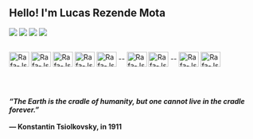## Hello! I'm Lucas Rezende Mota


<a href="https://github.com/mota-rezende" target="_blank"><img src="https://img.shields.io/badge/GitHub-100000?style=for-the-badge&logo=github&logoColor=white" target="_blank"></a>
<a href="https://www.linkedin.com/in/lucas-rezende-mota-7478aa189/" target="_blank"><img src="https://img.shields.io/badge/LinkedIn-0077B5?style=for-the-badge&logo=linkedin&logoColor=white" target="_blank"></a>
<a href="mailto:lucas.rezendee@outlook.com" target="_blank"><img src="https://img.shields.io/badge/Microsoft_Outlook-0078D4?style=for-the-badge&logo=microsoft-outlook&logoColor=white" target="_blank"></a>
<a href="mailto:mota.rezende@protonmail.com" target="_blank"><img src="https://img.shields.io/badge/ProtonMail-8B89CC?style=for-the-badge&logo=protonmail&logoColor=white" target="_blank"></a>
##
<img align="center" alt="Rafa-Js" height="30" width="40" src="https://cdn.jsdelivr.net/gh/devicons/devicon/icons/c/c-original.svg" /> <img align="center" alt="Rafa-Js" height="30" width="40" src="https://cdn.jsdelivr.net/gh/devicons/devicon/icons/cplusplus/cplusplus-original.svg" />
<img align="center" alt="Rafa-Js" height="30" width="40" src="https://cdn.jsdelivr.net/gh/devicons/devicon/icons/matlab/matlab-original.svg" />
<img align="center" alt="Rafa-Js" height="30" width="40" src="https://cdn.jsdelivr.net/gh/devicons/devicon/icons/python/python-original.svg" />
<img align="center" alt="Rafa-Js" height="30" width="40" src="https://cdn.jsdelivr.net/gh/devicons/devicon/icons/bash/bash-plain.svg" />  --  <img align="center" alt="Rafa-Js" height="30" width="40" src="https://cdn.jsdelivr.net/gh/devicons/devicon/icons/ubuntu/ubuntu-plain.svg" /> <img align="center" alt="Rafa-Js" height="30" width="40" src="https://cdn.jsdelivr.net/gh/devicons/devicon/icons/windows8/windows8-original.svg" />  --  <img align="center" alt="Rafa-Js" height="30" width="40" src="https://cdn.jsdelivr.net/gh/devicons/devicon/icons/arduino/arduino-original.svg" /> <img align="center" alt="Rafa-Js" height="30" width="40" src="https://cdn.jsdelivr.net/gh/devicons/devicon/icons/raspberrypi/raspberrypi-original.svg" />

##

</p>
  <br>
  <p align="left">
     <strong>
           <i>“The Earth is the cradle of humanity, but one cannot live in the cradle forever.”</i>
    <br><br>
    — Konstantin Tsiolkovsky, in 1911
     </strong>
  </p>

